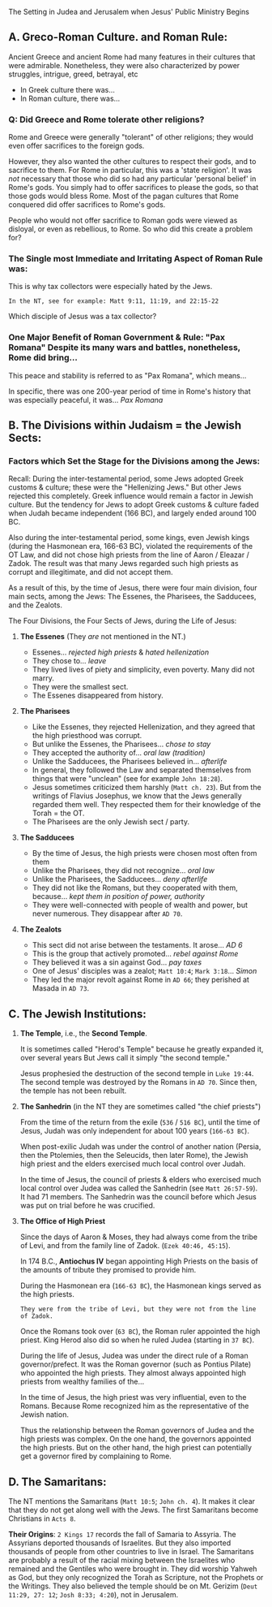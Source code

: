 The Setting in Judea and Jerusalem when Jesus' Public Ministry Begins

## A. Greco-Roman Culture. and Roman Rule:

Ancient Greece and ancient Rome had many features in their cultures that were admirable. Nonetheless, they were also characterized by power struggles, intrigue, greed, betrayal, etc

- In Greek culture there was…
- In Roman culture, there was…

### Q: Did Greece and Rome tolerate other religions?

Rome and Greece were generally "tolerant" of other religions; they would even offer sacrifices to the foreign gods.

However, they also wanted the other cultures to respect their gods, and to sacrifice to them.  For Rome in particular, this was a 'state religion'. It was _not_ necessary that those who did so had any particular 'personal belief' in Rome's gods. You simply had to offer sacrifices to please  the gods, so that those gods would bless Rome. Most of the pagan cultures that Rome conquered did offer sacrifices to Rome's gods.

People who would not offer sacrifice to Roman gods were viewed as disloyal, or even as rebellious, to Rome. So who did this create a problem for?

### The Single most Immediate and Irritating Aspect of Roman Rule was:

This is why tax collectors were especially hated by the Jews.

```
In the NT, see for example: Matt 9:11, 11:19, and 22:15-22
```

Which disciple of Jesus was a tax collector?

### One Major Benefit of Roman Government & Rule: "Pax Romana" Despite its many wars and battles, nonetheless, Rome did bring…

This peace and stability is referred to as "Pax Romana", which means…

In specific, there was one 200-year period of time in Rome's history that was especially peaceful, it was… _Pax Romana_

## B. The Divisions within Judaism = the Jewish Sects:

### Factors which Set the Stage for the Divisions among the Jews:

Recall: During the inter-testamental period, some Jews adopted Greek customs & culture; these were the "Hellenizing Jews." But other Jews rejected this completely. Greek influence would remain a factor in Jewish culture. But the tendency for Jews to adopt Greek customs & culture faded when Judah became independent (166 BC), and largely ended around 100 BC.

Also during the inter-testamental period, some kings, even Jewish kings (during the Hasmonean era, 166-63 BC), violated the requirements of the OT Law, and did not chose high  priests from the line of Aaron / Eleazar / Zadok. The result was that many Jews regarded such high priests as corrupt and illegitimate, and did not accept them.

As a result of this, by the time of Jesus, there were four main division, four main sects, among the Jews: The Essenes, the Pharisees, the Sadducees, and the Zealots.

The Four Divisions, the Four Sects of Jews, during the Life of Jesus:

1. **The Essenes** (They _are_ not mentioned in the NT.)
   - Essenes… _rejected high priests_ & _hated hellenization_
   - They chose to… _leave_
   - They lived lives of piety and simplicity, even poverty. Many did not marry.
   - They were the smallest sect.
   - The Essenes disappeared from history.

2. **The Pharisees**
   - Like the Essenes, they rejected Hellenization, and they agreed that the high priesthood was corrupt.
   - But unlike the Essenes, the Pharisees… _chose to stay_
   - They accepted the authority of…  _oral law (tradition)_
   - Unlike the Sadducees, the Pharisees believed in… _afterlife_
   - In general, they followed the Law and separated themselves from things that were "unclean" (see for example `John 18:28`).
   - Jesus sometimes criticized them harshly (`Matt ch. 23`). But from the writings of Flavius Josephus, we know that the Jews generally regarded them well. They respected them for their knowledge of the Torah = the OT.
   - The Pharisees are the only Jewish sect / party.

3. **The Sadducees**
   - By the time of Jesus, the high priests were chosen most often from them
   - Unlike the Pharisees, they did not recognize… _oral law_
   - Unlike the Pharisees, the Sadducees… _deny afterlife_
   - They did not like the Romans, but they cooperated with them, because… _kept them in position of power, authority_
   - They were well-connected with people of wealth and power, but never numerous. They disappear after `AD 70`.

4. **The Zealots**
   - This sect did not arise between the testaments. It arose… _AD 6_
   - This is the group that actively promoted… _rebel against Rome_
   - They believed it was a sin against God…  _pay taxes_
   - One of Jesus' disciples was a zealot; `Matt 10:4`; `Mark 3:18`… _Simon_
   - They led the major revolt against Rome in `AD 66`; they perished at Masada in `AD 73`.

## C. The Jewish Institutions:

1. **The Temple**, i.e., the **Second Temple**.

   It is sometimes called "Herod's Temple" because he greatly expanded it, over several years  But Jews call it simply "the second temple."

   Jesus prophesied the destruction of the second temple in `Luke 19:44`. The second temple was destroyed by the Romans in `AD 70`. Since then, the temple has not been rebuilt.

2. **The Sanhedrin** (in the NT they are sometimes called "the chief priests")

   From the time of the return from the exile (`536` / `516 BC`), until the time of Jesus, Judah was only independent for about 100 years (`166-63 BC`).

   When post-exilic Judah was under the control of another nation (Persia, then the Ptolemies, then the Seleucids, then later Rome), the Jewish high priest and the elders exercised much local control over Judah.

   In the time of Jesus, the council of priests & elders who exercised much local control over Judea was called the Sanhedrin (see `Matt 26:57-59`). It had 71 members. The Sanhedrin was the council before which Jesus was put on trial before he was crucified.

3. **The Office of High Priest**

   Since the days of Aaron & Moses, they had always come from the tribe of Levi, and from the family line of Zadok. (`Ezek 40:46, 45:15`).

   In 174 B.C., **Antiochus IV** began appointing High Priests on the basis of the amounts of tribute they promised to provide him.

   During the Hasmonean era (`166-63 BC`), the Hasmonean kings served as the high priests.

   ```
   They were from the tribe of Levi, but they were not from the line of Zadok.
   ```

   Once the Romans took over (`63 BC`), the Roman ruler appointed the high priest. King Herod also did so when he ruled Judea (starting in `37 BC`).

   During the life of Jesus, Judea was under the direct rule of a Roman governor/prefect. It was the Roman governor (such as Pontius Pilate) who appointed the high priests. They almost always appointed high priests from wealthy families of the…

   In the time of Jesus, the high priest was very influential, even to the Romans. Because Rome recognized him as the representative of the Jewish nation.

   Thus the relationship between the Roman governors of Judea and the high priests was complex. On the one hand, the governors appointed the high priests. But on the other hand, the high priest can potentially get a governor fired by complaining to Rome.

## D. The Samaritans:

The NT mentions the Samaritans (`Matt 10:5`; `John ch. 4`). It makes it clear that they do not get along well with the Jews. The first Samaritans become Christians in `Acts 8`.

**Their Origins**: `2 Kings 17` records the fall of Samaria to Assyria. The Assyrians deported thousands of Israelites. But they also imported thousands of people from other countries to live in Israel. The Samaritans are probably a result of the racial mixing between the Israelites who remained and the Gentiles who were brought in. They did worship Yahweh as God, but they only recognized the Torah as Scripture, not the Prophets or the Writings. They also believed the temple should be on Mt. Gerizim (`Deut 11:29, 27: 12`; `Josh 8:33; 4:20`), not in Jerusalem.